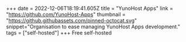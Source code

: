 +++
date = 2022-12-06T18:19:41.605Z
title = "YunoHost Apps"
link = "https://github.com/YunoHost-Apps"
thumbnail = "https://github.githubassets.com/pinned-octocat.svg"
snippet="Organisation to ease managing YunoHost Apps development."
tags = ["self-hosted"]
+++
Free self-hosted
